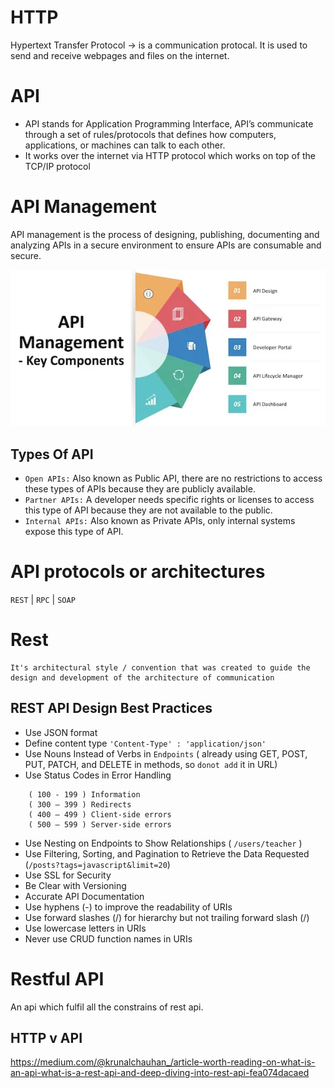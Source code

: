 
# HTTP
Hypertext Transfer Protocol -> is a communication protocal. It is used to send and receive webpages and files on the internet.

# API
- API stands for Application Programming Interface, API’s communicate through a set of rules/protocols that defines how computers, applications, or machines can talk to each other.
- It works over the internet via HTTP protocol which works on top of the TCP/IP protocol

# API Management
API management is the process of designing, publishing, documenting and analyzing APIs in a secure environment to ensure APIs are consumable and secure.
 
![Alt text](assets/api_management.webp)


## Types Of API
- `Open APIs:` Also known as Public API, there are no restrictions to access these types of APIs because they are publicly available.
- `Partner APIs:` A developer needs specific rights or licenses to access this type of API because they are not available to the public.
- `Internal APIs:` Also known as Private APIs, only internal systems expose this type of API.

# API protocols or architectures
`REST` | `RPC` | `SOAP`

# Rest
    It's architectural style / convention that was created to guide the design and development of the architecture of communication

## REST API Design Best Practices
- Use JSON format
- Define content type `'Content-Type' : 'application/json'`
- Use Nouns Instead of Verbs in `Endpoints` ( already using GET, POST, PUT, PATCH, and DELETE in methods, so `donot add` it in URL)
- Use Status Codes in Error Handling 
``` 
    ( 100 - 199 ) Information
    ( 300 – 399 ) Redirects
    ( 400 – 499 ) Client-side errors
    ( 500 – 599 ) Server-side errors
```
- Use Nesting on Endpoints to Show Relationships ( `/users/teacher` )
- Use Filtering, Sorting, and Pagination to Retrieve the Data Requested (`/posts?tags=javascript&limit=20`)
- Use SSL for Security
- Be Clear with Versioning
- Accurate API Documentation
- Use hyphens (-) to improve the readability of URIs
- Use forward slashes (/) for hierarchy but not trailing forward slash (/)
- Use lowercase letters in URIs
- Never use CRUD function names in URIs


# Restful API
An api which fulfil all the constrains of rest api.
## HTTP v API


https://medium.com/@krunalchauhan_/article-worth-reading-on-what-is-an-api-what-is-a-rest-api-and-deep-diving-into-rest-api-fea074dacaed
